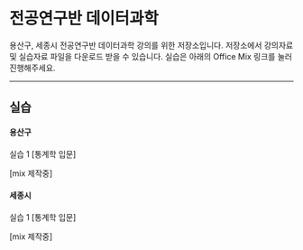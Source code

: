 전공연구반 데이터과학
===================
용산구, 세종시 전공연구반 데이터과학 강의를 위한 저장소입니다.
저장소에서 강의자료 및 실습자료 파일을 다운로드 받을 수 있습니다.
실습은 아래의 Office Mix 링크를 눌러 진행해주세요.

----------
실습
-------------

#### 용산구
실습 1 [통계학 입문]

[mix 제작중]
#### 세종시
실습 1 [통계학 입문]

[mix 제작중]

